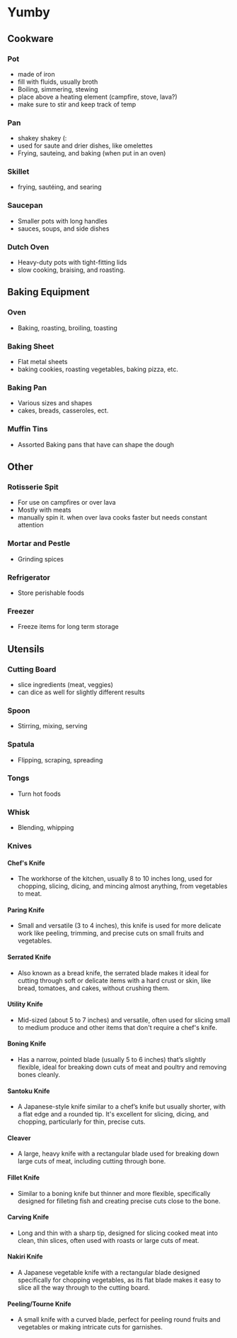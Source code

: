 # Yumby

## Cookware
### Pot
- made of iron
- fill with fluids, usually broth
- Boiling, simmering, stewing
- place above a heating element (campfire, stove, lava?)
- make sure to stir and keep track of temp

### Pan
- shakey shakey (:
- used for saute and drier dishes, like omelettes
- Frying, sauteing, and baking (when put in an oven)

### Skillet
- frying, sautéing, and searing

### Saucepan
- Smaller pots with long handles
- sauces, soups, and side dishes

### Dutch Oven
- Heavy-duty pots with tight-fitting lids
- slow cooking, braising, and roasting.

## Baking Equipment
### Oven
- Baking, roasting, broiling, toasting

### Baking Sheet
- Flat metal sheets
- baking cookies, roasting vegetables, baking pizza, etc.

### Baking Pan
- Various sizes and shapes
- cakes, breads, casseroles, ect.

### Muffin Tins
- Assorted Baking pans that have can shape the dough

## Other
### Rotisserie Spit
- For use on campfires or over lava
- Mostly with meats
- manually spin it. when over lava cooks faster but needs constant attention

### Mortar and Pestle
- Grinding spices

### Refrigerator
- Store perishable foods

### Freezer
- Freeze items for long term storage

## Utensils
### Cutting Board
- slice ingredients (meat, veggies)
- can dice as well for slightly different results

### Spoon
- Stirring, mixing, serving

### Spatula
- Flipping, scraping, spreading

### Tongs
- Turn hot foods

### Whisk
- Blending, whipping

### Knives
#### Chef's Knife
- The workhorse of the kitchen, usually 8 to 10 inches long, used for chopping, slicing, dicing, and mincing almost anything, from vegetables to meat. 
#### Paring Knife
- Small and versatile (3 to 4 inches), this knife is used for more delicate work like peeling, trimming, and precise cuts on small fruits and vegetables.
#### Serrated Knife
- Also known as a bread knife, the serrated blade makes it ideal for cutting through soft or delicate items with a hard crust or skin, like bread, tomatoes, and cakes, without crushing them.
#### Utility Knife
- Mid-sized (about 5 to 7 inches) and versatile, often used for slicing small to medium produce and other items that don't require a chef's knife.
#### Boning Knife
- Has a narrow, pointed blade (usually 5 to 6 inches) that’s slightly flexible, ideal for breaking down cuts of meat and poultry and removing bones cleanly.
#### Santoku Knife
- A Japanese-style knife similar to a chef’s knife but usually shorter, with a flat edge and a rounded tip. It's excellent for slicing, dicing, and chopping, particularly for thin, precise cuts.
#### Cleaver
- A large, heavy knife with a rectangular blade used for breaking down large cuts of meat, including cutting through bone.
#### Fillet Knife
- Similar to a boning knife but thinner and more flexible, specifically designed for filleting fish and creating precise cuts close to the bone.
#### Carving Knife
- Long and thin with a sharp tip, designed for slicing cooked meat into clean, thin slices, often used with roasts or large cuts of meat.
#### Nakiri Knife
- A Japanese vegetable knife with a rectangular blade designed specifically for chopping vegetables, as its flat blade makes it easy to slice all the way through to the cutting board.
#### Peeling/Tourne Knife
- A small knife with a curved blade, perfect for peeling round fruits and vegetables or making intricate cuts for garnishes.
